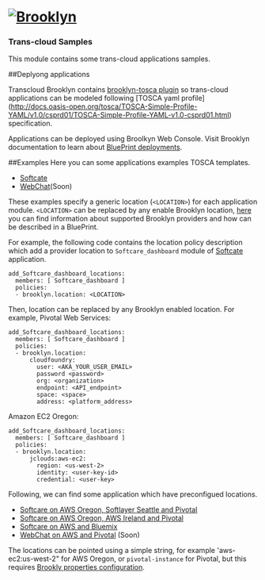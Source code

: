 # [![**Brooklyn**](https://brooklyn.apache.org/style/img/apache-brooklyn-logo-244px-wide.png)](http://brooklyn.apache.org/)

### Trans-cloud Samples

This module contains some trans-cloud applications samples.

##Deplyong applications

Transcloud Brooklyn contains [brooklyn-tosca plugin](https://github.com/cloudsoft/brooklyn-tosca/)
so trans-cloud applications can be modeled following [TOSCA yaml profile]
(http://docs.oasis-open.org/tosca/TOSCA-Simple-Profile-YAML/v1.0/csprd01/TOSCA-Simple-Profile-YAML-v1.0-csprd01.html) specification.

Applications can be deployed using Broolkyn Web Console. Visit Brooklyn documentation to learn about
[BluePrint deployments](https://brooklyn.apache.org/v/latest/start/blueprints.html).

##Examples
Here you can some applications examples TOSCA templates.
* [Softcate](https://github.com/kiuby88/brooklyn-dist/blob/trans-cloud/trans-cloud-samples/softcare.yaml)
* [WebChat](...)(Soon)

These examples specify a generic location (`<LOCATION>`) for each application module. `<LOCATION>`
can be replaced by any enable Brooklyn location, [here](https://brooklyn.apache.org/v/latest/yaml/setting-locations.html)
you can find information about supported Brooklyn providers and how can be described in a BluePrint.

For example, the following code contains the location policy description which add a provider location
to `Softcare_dashboard` module of [Softcate](https://github.com/kiuby88/brooklyn-dist/blob/trans-cloud/trans-cloud-samples/README.md) application.

    add_Softcare_dashboard_locations:
      members: [ Softcare_dashboard ]
      policies:
      - brooklyn.location: <LOCATION>

Then, location can be replaced by any Brooklyn enabled location. For example, Pivotal Web Services:

    add_Softcare_dashboard_locations:
      members: [ Softcare_dashboard ]
      policies:
      - brooklyn.location:
          cloudfoundry:
            user: <AKA_YOUR_USER_EMAIL>
            password <password>
            org: <organization>
            endpoint: <API_endpoint>
            space: <space>
            address: <platform_address>

Amazon EC2 Oregon:

    add_Softcare_dashboard_locations:
      members: [ Softcare_dashboard ]
      policies:
      - brooklyn.location:
          jclouds:aws-ec2:
            region: <us-west-2>
            identity: <user-key-id>
            credential: <user-key>


Following, we can find some application which have preconfigued locations.

* [Softcare on AWS Oregon, Softlayer Seattle  and Pivotal](https://github.com/kiuby88/brooklyn-dist/blob/trans-cloud/trans-cloud-samples/softcare_aws_softlayer_pivotal.yaml)
* [Softcare on AWS Oregon, AWS Ireland and Pivotal](https://github.com/kiuby88/brooklyn-dist/blob/trans-cloud/trans-cloud-samples/softcare_aws_pivotal.yaml)
* [Softcare on AWS and Bluemix](https://github.com/kiuby88/brooklyn-dist/blob/trans-cloud/trans-cloud-samples/softcare_aws_bluemix.yaml)
* [WebChat on AWS and Pivotal](...) (Soon)

The locations can be pointed using a simple string, for example 'aws-ec2:us-west-2" for AWS Oregon,
or `pivotal-instance` for Pivotal, but this requires [Brookly properties configuration](https://brooklyn.apache.org/v/latest/ops/locations/).

